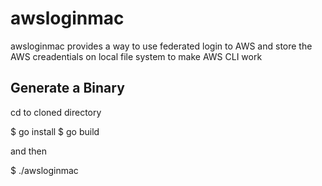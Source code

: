 # awsloginmac


awsloginmac provides a way to use federated login to AWS and store the AWS creadentials on local file system to make AWS CLI work

## Generate a Binary 

cd to cloned directory 

$ go install 
$ go build 

and then 

$ ./awsloginmac
